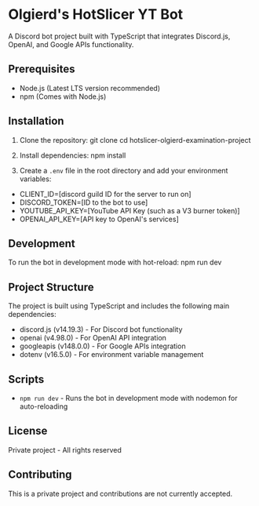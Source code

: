 # Olgierd's HotSlicer YT Bot

A Discord bot project built with TypeScript that integrates Discord.js, OpenAI, and Google APIs functionality.

## Prerequisites

- Node.js (Latest LTS version recommended)
- npm (Comes with Node.js)

## Installation

1. Clone the repository:
   git clone <repository-url>
   cd hotslicer-olgierd-examination-project

2. Install dependencies:
   npm install

3. Create a `.env` file in the root directory and add your environment variables:
- CLIENT_ID=[discord guild ID for the server to run on]
- DISCORD_TOKEN=[ID to the bot to use]
- YOUTUBE_API_KEY=[YouTube API Key (such as a V3 burner token)]
- OPENAI_API_KEY=[API key to OpenAI's services]

## Development

To run the bot in development mode with hot-reload:
npm run dev

## Project Structure

The project is built using TypeScript and includes the following main dependencies:
- discord.js (v14.19.3) - For Discord bot functionality
- openai (v4.98.0) - For OpenAI API integration
- googleapis (v148.0.0) - For Google APIs integration
- dotenv (v16.5.0) - For environment variable management

## Scripts

- `npm run dev` - Runs the bot in development mode with nodemon for auto-reloading

## License

Private project - All rights reserved

## Contributing

This is a private project and contributions are not currently accepted.